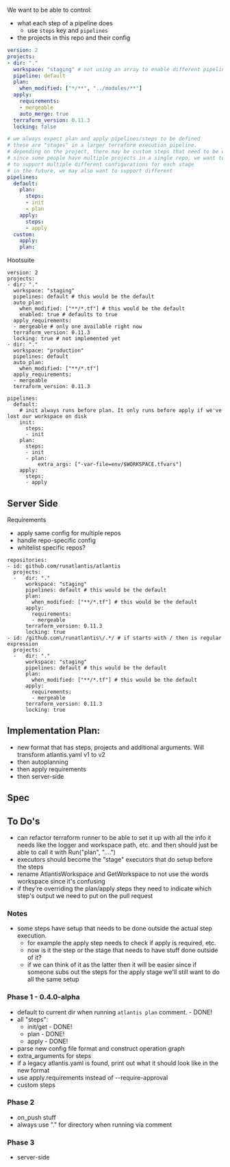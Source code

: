 We want to be able to control:
- what each step of a pipeline does
    - use `steps` key and `pipelines`
- the projects in this repo and their config

```yaml
version: 2
projects:
- dir: "."
  workspace: "staging" # not using an array to enable different pipelines per workspace
  pipeline: default
  plan:
    when_modified: ["*/**", "../modules/**"]
  apply:
    requirements:
    - mergeable
    auto_merge: true
  terraform_version: 0.11.3
  locking: false

# we always expect plan and apply pipelines/steps to be defined
# these are "stages" in a larger terraform execution pipeline.
# depending on the project, there may be custom steps that need to be defined
# since some people have multiple projects in a single repo, we want to be able
# to support multiple different configurations for each stage
# in the future, we may also want to support different
pipelines:
  default:
    plan:
      steps:
      - init
      - plan
    apply:
      steps:
      - apply
  custom:
    apply:
    plan:
 ```


Hootsuite
```
version: 2
projects:
- dir: "."
  workspace: "staging"
  pipelines: default # this would be the default
  auto_plan:
    when_modified: ["**/*.tf"] # this would be the default
    enabled: true # defaults to true
  apply_requirements:
  - mergeable # only one available right now
  terraform_version: 0.11.3
  locking: true # not implemented yet
- dir: "."
  workspace: "production"
  pipelines: default
  auto_plan:
    when_modified: ["**/*.tf"]
  apply_requirements:
  - mergeable
  terraform_version: 0.11.3

pipelines:
  default:
    # init always runs before plan. It only runs before apply if we've lost our workspace on disk
    init:
      steps:
      - init
    plan:
      steps:
      - init
      - plan:
          extra_args: ["-var-file=env/$WORKSPACE.tfvars"]
    apply:
      steps:
      - apply
```

## Server Side
Requirements
- apply same config for multiple repos
- handle repo-specific config
- whitelist specific repos?

```
repositories:
- id: github.com/runatlantis/atlantis
  projects:
  -   dir: "."
	  workspace: "staging"
	  pipelines: default # this would be the default
	  plan:
	    when_modified: ["**/*.tf"] # this would be the default
	  apply:
	    requirements:
	    - mergeable
	  terraform_version: 0.11.3
	  locking: true
- id: /github.com\/runatlantis\/.*/ # if starts with / then is regular expression
  projects:
  -   dir: "."
	  workspace: "staging"
	  pipelines: default # this would be the default
	  plan:
	    when_modified: ["**/*.tf"] # this would be the default
	  apply:
	    requirements:
	    - mergeable
	  terraform_version: 0.11.3
	  locking: true
```

## Implementation Plan:
- new format that has steps, projects and additional arguments. Will transform atlantis.yaml v1 to v2
- then autoplanning
- then apply requirements
- then server-side

## Spec

## To Do's
- can refactor terraform runner to be able to set it up with all the info it needs
  like the logger and workspace path, etc. and then should just be able to call it with Run("plan", "....")
- executors should become the "stage" executors that do setup before the steps
- rename AtlantisWorkspace and GetWorkspace to not use the words workspace since it's confusing
- if they're overriding the plan/apply steps they need to indicate which step's output we need to put on the pull request

### Notes
- some steps have setup that needs to be done outside the actual step execution.
  - for example the apply step needs to check if apply is required, etc.
  - now is it the step or the stage that needs to have stuff done outside of it?
  - if we can think of it as the latter then it will be easier since if someone subs
    out the steps for the apply stage we'll still want to do all the same setup

### Phase 1 - 0.4.0-alpha
- default to current dir when running `atlantis plan` comment. - DONE!
- all "steps":
  - init/get - DONE!
  - plan - DONE!
  - apply - DONE!
- parse new config file format and construct operation graph
- extra_arguments for steps
- if a legacy atlantis.yaml is found, print out what it should look like in the new format
- use apply.requirements instead of --require-approval
- custom steps

### Phase 2
- on_push stuff
- always use "." for directory when running via comment

### Phase 3
- server-side
